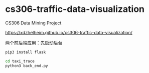 # cs306-traffic-data-visualization
CS306 Data Mining Project

https://xdzhelheim.github.io/cs306-traffic-data-visualization/

两个前后端应用：先启动后台

```bash
pip3 install flask

cd taxi_trace
python3 back_end.py
```
